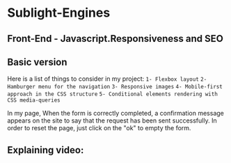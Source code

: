 # Sublight-Engines

## Front-End - Javascript.Responsiveness and SEO

## Basic version

Here is a list of things to consider in my project:
`1- Flexbox layout`
`2- Hamburger menu for the navigation`
`3- Responsive images`
`4- Mobile-first approach in the CSS structure`
`5- Conditional elements rendering with CSS media-queries`

In my page, When the form is correctly completed, a confirmation message appears on the site to say that the request has been sent successfully.
In order to reset the page, just click on the "ok" to empty the form.

## Explaining video:
